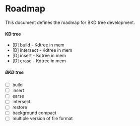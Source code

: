 # Roadmap

This document defines the roadmap for BKD tree development.

#### KD tree
- [D] build - Kdtree in mem
- [D] intersect - Kdtree in mem
- [D] insert - Kdtree in mem
- [D] erase - Kdtree in mem

##### BKD tree
- [ ] build
- [ ] insert 
- [ ] earse
- [ ] intersect
- [ ] restore
- [ ] background compact
- [ ] multiple version of file format
